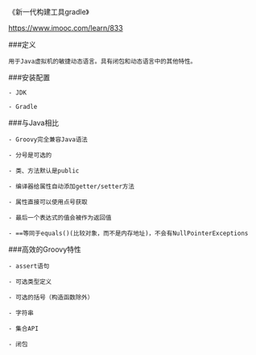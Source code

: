 《新一代构建工具gradle》
https://www.imooc.com/learn/833

###定义
    用于Java虚拟机的敏捷动态语言。具有闭包和动态语言中的其他特性。

###安装配置
    - JDK
    - Gradle

###与Java相比
    - Groovy完全兼容Java语法
    - 分号是可选的
    - 类、方法默认是public
    - 编译器给属性自动添加getter/setter方法
    - 属性直接可以使用点号获取
    - 最后一个表达式的值会被作为返回值
    - ==等同于equals()(比较对象，而不是内存地址)，不会有NullPointerExceptions

 ###高效的Groovy特性
	- assert语句
	- 可选类型定义
	- 可选的括号（构造函数除外）
	- 字符串
	- 集合API
	- 闭包


